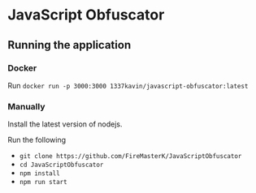 # JavaScript Obfuscator

## Running the application

### Docker

Run `docker run -p 3000:3000 1337kavin/javascript-obfuscator:latest`

### Manually

Install the latest version of nodejs.

Run the following

- `git clone https://github.com/FireMasterK/JavaScriptObfuscator`
- `cd JavaScriptObfuscator`
- `npm install`
- `npm run start`
